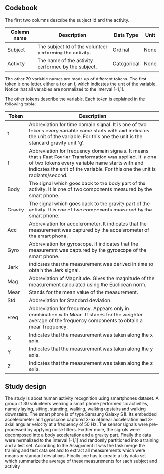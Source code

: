## Codebook

The first two columns describe the subject Id and the activity.


**Column name** | **Description** | **Data Type** | **Unit**
----------------|-----------------|---------------|----------
Subject         | The subject Id of the volunteer performing the activity. | Ordinal | None
Activity | The name of the activity performed by the subject.| Categorical| None

The other 79 variable names are made up of different tokens. The first token is one letter, either a t or an f, which indicates the unit of the variable. Notice that all variables are normalized to the interval [-1,1].

The other tokens describe the variable. Each token is explained in the following table:

**Token**| **Description**
---------|----------------
t | Abbreviation for time domain signal. It is one of two tokens every variable name starts with and indicates the unit of the variable. For this one the unit is the standard gravity unit 'g'.
f | Abbreviation for frequency domain signals. It means that a Fast Fourier Transformation was applied. It is one of two tokens every variable name starts with and indicates the unit of the variable. For this one the unit is radiants/second.
Body | The signal which goes back to the body part of the activity. It is one of two components measured by the smart phone.
Gravity | The signal which goes back to the gravity part of the activity. It is one of two components measured by the smart phone.
Acc | Abbreviation for accelerometer. It indicates that the measurement was captured by the accelerometer of the smart phone.
Gyro | Abbreviation for gyroscope. It indicates that the measuremnt was captured by the gyroscope of the smart phone.
Jerk | Indicates that the measurement was derived in time to obtain the Jerk signal.
Mag | Abbreviation of Magnitude. Gives the magnitude of the measurement calculated using the Euclidean norm.
Mean | Stands for the mean value of the measurement.
Std | Abbreviation for Standard deviation.
Freq | Abbreviation for frequency. Appears only in combination with Mean. It stands for the weighted average of the frequency components to obtain a mean frequency.
X | Indicates that the measurement was taken along the x axis.
Y | Indicates that the measurement was taken along the y axis.
Z | Indicates that the measurement was taken along the z axis.

## Study design

The study is about human activity recognition using smartphones dataset. A group of 30 volunteers wearing a smart phone performed six activities, namely laying, sitting, standing, walking, walking upstairs and walking downstairs. The smart phone is of type Samsung Galaxy S II. Its embedded accelerometer and gyroscope captured 3-axial linear acceleration and 3-axial angular velocity at a frequency of 50 Hz. The sensor signals were pre-processed by applying noise filters. Further more, the signals were decomposed into a body acceleration and a gravity part. Finally the data were normalized to the interval [-1,1] and randomly partitioned into a training and a test set.
According to the Assignment it was the task merge the training and test data set and to extract all measurements which were means or standard deviations. Finally one has to create a tidy data set which summarize the average of these measurements for each subject and activity.